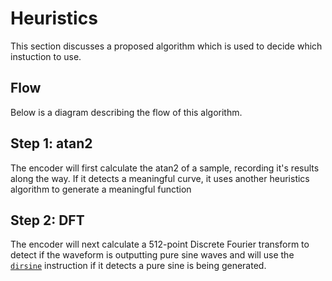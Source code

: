 # Heuristics
This section discusses a proposed algorithm which is used to decide which instuction to use.

## Flow
Below is a diagram describing the flow of this algorithm.
<!-- insert image here -->

## Step 1: atan2
The encoder will first calculate the atan2 of a sample, recording it's results along the way. If it detects a meaningful curve, it uses another heuristics algorithm to generate a meaningful function

## Step 2: DFT
The encoder will next calculate a 512-point Discrete Fourier transform to detect if the waveform is outputting pure sine waves and will use the [`dirsine`](instruction-set.md) instruction if it detects a pure sine is being generated.